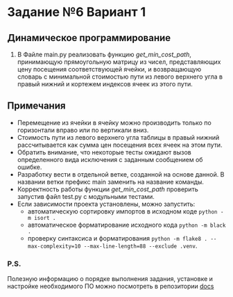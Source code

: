 # Задание №6 Вариант 1
## Динамическое программирование
1. В Файле main.py реализовать функцию *get_min_cost_path*, принимающую прямоугольную матрицу из чисел, представляющих цену посещения соответствующей ячейки, и возвращающую словарь с минимальной стоимостью пути из левого верхнего угла в правый нижний и кортежем индексов ячеек из этого пути.

## Примечания  
- Перемещение из ячейки в ячейку можно производить только по горизонтали вправо или по вертикали вниз.
- Стоимость пути из левого верхнего угла таблицы в правый нижний рассчитывается как сумма цен посещения всех ячеек на этом пути.
- Обратить внимание, что некоторые тесты ожидают вызов определенного вида исключения с заданным сообщением об ошибке.
- Разработку вести в отдельной ветке, созданной на основе данной. В названии ветки префикс main заменить на название команды.
- Корректность работы функции *get_min_cost_path* проверить запустив файл test.py с модульными тестами.
- Если зависимости проекта установлены, можно запустить:
    * автоматическую сортировку импортов в исходном коде `python -m isort .`
    * автоматическое форматирование исходного кода `python -m black .`
    * проверку синтаксиса и форматирования `python -m flake8 . --max-complexity=10 --max-line-length=88 --exclude .venv`.

### P.S.
Полезную информацию о порядке выполнения задания, установке и настройке необходимого ПО можно посмотреть в репозитории [docs](https://github.com/hse-algo-psapr-25/docs)
